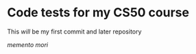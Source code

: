 # Code tests for my CS50 course 

This *will* be my first commit and later repository

_memento mori_ 